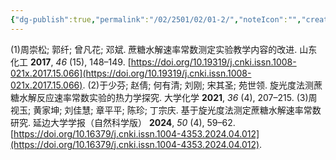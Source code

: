 ```yaml
---
{"dg-publish":true,"permalink":"/02/2501/02/01-2/","noteIcon":"","created":"2025-03-06T14:39","updated":"2025-07-01T13:38"}
---
```


(1)周崇松; 郭纤; 曾凡花; 邓斌. 蔗糖水解速率常数测定实验教学内容的改进. 山东化工 **2017**, _46_ (15), 148–149. [https://doi.org/10.19319/j.cnki.issn.1008-021x.2017.15.066](https://doi.org/10.19319/j.cnki.issn.1008-021x.2017.15.066).
(2)于少芬; 赵倩; 何有清; 刘刚; 宋其圣; 苑世领. 旋光度法测蔗糖水解反应速率常数实验的热力学探究. 大学化学 **2021**, _36_ (4), 207–215.
(3)周视玉; 黄家坤; 刘佳慧; 章平平; 陈珍; 丁宗庆. 基于旋光度法测定蔗糖水解速率常数研究. 延边大学学报（自然科学版） **2024**, _50_ (4), 59–62. [https://doi.org/10.16379/j.cnki.issn.1004-4353.2024.04.012](https://doi.org/10.16379/j.cnki.issn.1004-4353.2024.04.012).